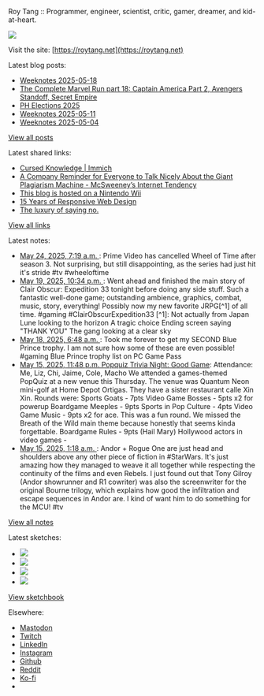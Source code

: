 Roy Tang :: Programmer, engineer, scientist, critic, gamer, dreamer, and kid-at-heart.

![](https://roytang.net/static/img/profile.jpg)

Visit the site: [https://roytang.net](https://roytang.net)

Latest blog posts:

- [Weeknotes 2025-05-18](https://roytang.net/2025/05/weeknotes-05-18/)
- [The Complete Marvel Run part 18: Captain America Part 2, Avengers Standoff, Secret Empire](https://roytang.net/2025/05/cmr-cap2/)
- [PH Elections 2025](https://roytang.net/2025/05/elections-2025/)
- [Weeknotes 2025-05-11](https://roytang.net/2025/05/weeknotes-05-11/)
- [Weeknotes 2025-05-04](https://roytang.net/2025/05/weeknotes-05-04/)

[View all posts](https://roytang.net/blog)

Latest shared links:

- [Cursed Knowledge | Immich](https://roytang.net/2025/05/279e46664d198e1ed81d79cebc7b3f35/)
- [A Company Reminder for Everyone to Talk Nicely About the Giant Plagiarism Machine - McSweeney’s Internet Tendency](https://roytang.net/2025/05/5d4fe930af4444e183a256ca7e9b15ae/)
- [This blog is hosted on a Nintendo Wii](https://roytang.net/2025/05/d5e473a0ceed9cc6cd27370f541bf097/)
- [15 Years of Responsive Web Design](https://roytang.net/2025/05/b0c598e35420fc5b67fac1a342931050/)
- [The luxury of saying no.](https://roytang.net/2025/05/c9bd42e6749600746e7226a0417c4c75/)

[View all links](https://roytang.net/links)

Latest notes:

- [May 24, 2025, 7:19 a.m. ](https://roytang.net/2025/05/114559704904855903/): Prime Video has cancelled Wheel of Time after season 3. Not surprising, but still disappointing, as the series had just hit it&#x27;s stride #tv #wheeloftime
- [May 19, 2025, 10:34 p.m. ](https://roytang.net/2025/05/114534992684875010/): Went ahead and finished the main story of Clair Obscur: Expedition 33 tonight before doing any side stuff. Such a fantastic well-done game; outstanding ambience, graphics, combat, music, story, everything! Possibly now my new favorite JRPG[^1] of all time. #gaming #ClairObscurExpedition33 [^1]: Not actually from Japan Lune looking to the horizon A tragic choice Ending screen saying &quot;THANK YOU&quot; The gang looking at a clear sky
- [May 18, 2025, 6:48 a.m. ](https://roytang.net/2025/05/114525608715626976/): Took me forever to get my SECOND Blue Prince trophy. I am not sure how some of these are even possible! #gaming Blue Prince trophy list on PC Game Pass
- [May 15, 2025, 11:48 p.m. Popquiz Trivia Night: Good Game](https://roytang.net/2025/05/popquiz-games/): Attendance: Me, Liz, Chi, Jaime, Cole, Macho We attended a games-themed PopQuiz at a new venue this Thursday. The venue was Quantum Neon mini-golf at Home Depot Ortigas. They have a sister restaurant calle Xin Xin. Rounds were: Sports Goats - 7pts Video Game Bosses - 5pts x2 for powerup Boardgame Meeples - 9pts Sports in Pop Culture - 4pts Video Game Music - 9pts x2 for ace. This was a fun round. We missed the Breath of the Wild main theme because honestly that seems kinda forgettable. Boardgame Rules - 9pts (Hail Mary) Hollywood actors in video games -
- [May 15, 2025, 1:18 a.m. ](https://roytang.net/2025/05/114507324383988787/): Andor + Rogue One are just head and shoulders above any other piece of fiction in #StarWars. It&#x27;s just amazing how they managed to weave it all together while respecting the continuity of the films and even Rebels. I just found out that Tony Gilroy (Andor showrunner and R1 cowriter) was also the screenwriter for the original Bourne trilogy, which explains how good the infiltration and escape sequences in Andor are. I kind of want him to do something for the MCU! #tv

[View all notes](https://roytang.net/notes)

Latest sketches:


- ![](https://roytang.net/media/cache/32/e6/32e6bccc49e8369f7e33d4b393e24821.jpg)
- ![](https://roytang.net/media/cache/6d/bb/6dbb65d9198fe1692eed00385ef079c4.jpg)
- ![](https://roytang.net/media/cache/55/78/5578c142afd534e31f9723865e041b14.jpg)
- ![](https://roytang.net/media/cache/ab/48/ab48f5f9b0480e3f07e72a0a6795f014.jpg)

[View sketchbook](https://roytang.net/albums/sketchbook)


Elsewhere:

- [Mastodon](https://indieweb.social/@roytang)
- [Twitch](https://twitch.tv/twitchyroy)
- [LinkedIn](https://www.linkedin.com/in/roytang)
- [Instagram](https://instagram.com/roytang0400)
- [Github](https://github.com/roytang)
- [Reddit](https://reddit.com/u/hungryroy)
- [Ko-fi](https://ko-fi.com/roytang)
- [](mailto:hello@roytang.net)